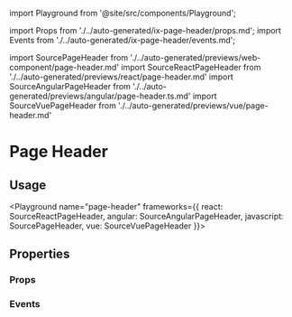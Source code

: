 import Playground from '@site/src/components/Playground';

import Props from './../auto-generated/ix-page-header/props.md';
import Events from './../auto-generated/ix-page-header/events.md';

import SourcePageHeader from './../auto-generated/previews/web-component/page-header.md'
import SourceReactPageHeader from './../auto-generated/previews/react/page-header.md'
import SourceAngularPageHeader from './../auto-generated/previews/angular/page-header.ts.md'
import SourceVuePageHeader from './../auto-generated/previews/vue/page-header.md'

# Page Header

## Usage

<Playground
name="page-header"
frameworks={{
  react: SourceReactPageHeader,
  angular: SourceAngularPageHeader,
  javascript: SourcePageHeader,
  vue: SourceVuePageHeader
}}>
</Playground>

## Properties

### Props

<Props />

### Events

<Events />
